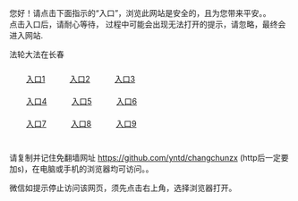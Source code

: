 您好！请点击下面指示的“入口”，浏览此网站是安全的，且为您带来平安。。 <br/>
点击入口后，请耐心等待， 过程中可能会出现无法打开的提示，请忽略，最终会进入网站. </br>

法轮大法在长春<br/>
<div style="padding:10px"><a style="margin:20px" target="_blank" href="https://d5w5ilp5gspn5.cloudfront.net/2Qpsp?eilfloen" id="ccLink1" rel="nofollow">入口1</a> <a target="_blank" style="margin:20px" href="https://d2its7mkdcezm0.cloudfront.net/2Qpsp?tppumanc" id="ccLink2" rel="nofollow">入口2</a> <a style="margin:20px" target="_blank" href="https://d1u1j7id9tcxf2.cloudfront.net/2Qpsp?qpnjx" id="ccLink3" rel="nofollow">入口3</a></div>

<div style="padding:10px" ><a style="margin:20px" target="_blank" href="https://d5w5ilp5gspn5.cloudfront.net/2Qpsp?eilfloen" id="ccLink4" rel="nofollow">入口4</a> <a style="margin:20px" href="https://d2its7mkdcezm0.cloudfront.net/2Qpsp?tppumanc" target="_blank" id="ccLink5" rel="nofollow">入口5</a> <a style="margin:20px" href="https://d1u1j7id9tcxf2.cloudfront.net/2Qpsp?qpnjx" target="_blank" id="ccLink6" rel="nofollow">入口6</a></div>

<div style="padding:10px"><a style="margin:20px" target="_blank" href="https://d5w5ilp5gspn5.cloudfront.net/2Qpsp?eilfloen" id="ccLink7" rel="nofollow">入口7</a> <a style="margin:20px" href="https://d2its7mkdcezm0.cloudfront.net/2Qpsp?tppumanc" target="_blank" id="ccLink8" rel="nofollow">入口8</a> <a style="margin:20px" target="_blank" href="https://d1u1j7id9tcxf2.cloudfront.net/2Qpsp?qpnjx" id="ccLink9" rel="nofollow">入口9</a></div>

<br/>



请复制并记住免翻墙网址 https://github.com/yntd/changchunzx (http后一定要加s)，在电脑或手机的浏览器均可访问。。<br/>

微信如提示停止访问该网页，须先点击右上角，选择浏览器打开。
